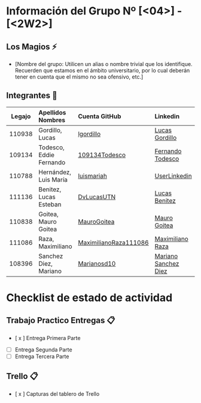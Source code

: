 ﻿# Información del Grupo Nº [<04>] - [<2W2>]


## Los Magios :zap:

* [Nombre del grupo: Utilicen un alias o nombre trivial que los identifique. Recuerden que estamos en el ámbito universitario, por lo cual deberán tener en cuenta que el mismo no sea ofensivo, etc.]


## Integrantes :busts_in_silhouette:

| Legajo| Apellidos Nombres  | Cuenta GitHub | Linkedin
| :------: | :-------- | :-------- | :-------- |
| 110938 | Gordillo, Lucas |[lgordillo](https://github.com/xxxx)|[Lucas Gordillo](https://www.linkedin.com/in/lucas-gordillo-2281b7134/)|
| 109134 | Todesco, Eddie Fernando |[109134Todesco](https://github.com/109134Todesco)|[Fernando Todesco](https://www.linkedin.com/in/fernando-todesco/)|
| 110788 | Hernández, Luis María |[luismariah](https://github.com/luismariah)|[UserLinkedin](https://ar.linkedin.com/)|
| 111136 | Benitez, Lucas Esteban |[DvLucasUTN](https://github.com/DvLucasUTN)|[Lucas Benitez](https://www.linkedin.com/in/p-lucas-benitez/)|
| 110838 | Goitea, Mauro Goitea |[MauroGoitea](https://github.com/MauroGoitea)|[Mauro Goitea](https://www.linkedin.com/in/mauro-goitea-577a451b6/)|
| 111086 | Raza, Maximiliano |[MaximilianoRaza111086](https://github.com/MaximilianoRaza111086)|[Maximiliano Raza](https://www.linkedin.com/in/maximiliano-raza-15aa3b140/)| 
| 108396 | Sanchez Diez, Mariano |[Marianosd10](https://github.com/Marianosd10)|[Mariano Sanchez Diez](https://www.linkedin.com/in/mariano-sanchez-diez-570676153/)| 


# Checklist de estado de actividad

## Trabajo Practico Entregas :clipboard:
- [ x ] Entrega Primera Parte
- [ ] Entrega Segunda Parte
- [ ] Entrega Tercera Parte

## Trello :clipboard:
- [ x ] Capturas del tablero de Trello
